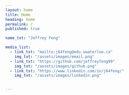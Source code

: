 ```yaml
---
layout: home
title: Home 
heading: home
permalink: /
published: true

name_txt: "Jeffrey Feng"

media_list:
  - link_txt: "mailto:j64feng@edu.uwaterloo.ca"
    img_txt: "/assets/images/email.png"
  - link_txt: "https://github.com/jeffreyfeng99"
    img_txt: "/assets/images/github.png"
  - link_txt: "https://www.linkedin.com/in/j64feng/"
    img_txt: "/assets/images/linkedin.png"


---
```



